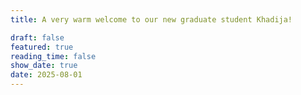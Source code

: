 ```yaml
---
title: A very warm welcome to our new graduate student Khadija!

draft: false
featured: true
reading_time: false
show_date: true
date: 2025-08-01
---
```

